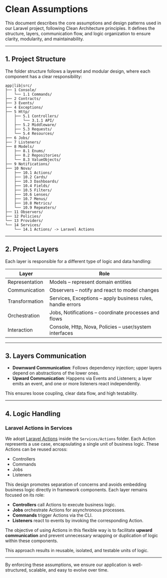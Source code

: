 # Clean Assumptions

This document describes the core assumptions and design patterns used in our Laravel project, following Clean Architecture principles. It defines the structure, layers, communication flow, and logic organization to ensure clarity, modularity, and maintainability.

---

## 1. Project Structure

The folder structure follows a layered and modular design, where each component has a clear responsibility:

```
app|lib|src/
├── 1 Console/
│   └── 1.1 Commands/
├── 2 Contracts/
├── 3 Events/
├── 4 Exceptions/
├── 5 Http/
│   ├── 5.1 Controllers/
│   │   └── 3.1.1 API/
│   ├── 5.2 Middleware/
│   ├── 5.3 Requests/
│   └── 5.4 Resources/
├── 6 Jobs/
├── 7 Listeners/
├── 8 Models/
│   ├── 8.1 Enums/
│   ├── 8.2 Repositories/
│   └── 8.3 ValueObjects/
├── 9 Notifications/
├── 10 Nova/
│   ├── 10.1 Actions/
│   ├── 10.2 Cards/
│   ├── 10.3 Dashboards/
│   ├── 10.4 Fields/
│   ├── 10.5 Filters/
│   ├── 10.6 Lenses/
│   ├── 10.7 Menus/
│   ├── 10.8 Metrics/
│   └── 10.9 Repeaters/
├── 11 Observers/
├── 12 Policies/
└── 13 Providers/
└── 14 Services/
    └── 14.1 Actions/ -> Laravel Actions
```

---

## 2. Project Layers

Each layer is responsible for a different type of logic and data handling:

| Layer          | Role                                                       |
| -------------- | ---------------------------------------------------------- |
| Representation | Models – represent domain entities                         |
| Communication  | Observers – notify and react to model changes              |
| Transformation | Services, Exceptions – apply business rules, handle errors |
| Orchestration  | Jobs, Notifications – coordinate processes and flows       |
| Interaction    | Console, Http, Nova, Policies – user/system interfaces     |

---

## 3. Layers Communication

- **Downward Communication**: Follows dependency injection; upper layers depend on abstractions of the lower ones.
- **Upward Communication**: Happens via Events and Listeners; a layer emits an event, and one or more listeners react independently.

This ensures loose coupling, clear data flow, and high testability.

---

## 4. Logic Handling

### Laravel Actions in Services

We adopt [Laravel Actions](https://github.com/lorisleiva/laravel-actions) inside the `Services/Actions` folder. Each Action represents a use case, encapsulating a single unit of business logic. These Actions can be reused across:

- Controllers
- Commands
- Jobs
- Listeners

This design promotes separation of concerns and avoids embedding business logic directly in framework components. Each layer remains focused on its role:

- **Controllers** call Actions to execute business logic.
- **Jobs** orchestrate Actions for asynchronous processes.
- **Commands** trigger Actions via the CLI.
- **Listeners** react to events by invoking the corresponding Action.

The objective of using Actions in this flexible way is to facilitate **upward communication** and prevent unnecessary wrapping or duplication of logic within these components.

This approach results in reusable, isolated, and testable units of logic.

---

By enforcing these assumptions, we ensure our application is well-structured, scalable, and easy to evolve over time.

